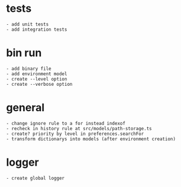# tests
    - add unit tests
    - add integration tests

# bin run
    - add binary file
    - add environment model
    - create --level option
    - create --verbose option

# general
    - change ignore rule to a for instead indexof
    - recheck in history rule at src/models/path-storage.ts
    - create? priority by level in preferences.searchFor
    - transform dictionarys into models (after environment creation)

# logger
    - create global logger
